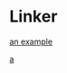 Linker
======


 [an example](kdweidian://?fr=test_anything&type=50&id=test://,ishopping2:// "Title")
 
 
 [a](kdweidian://?fr=test_anything&type=50&id=test://,ishopping2:// "aaaa")
 
 
